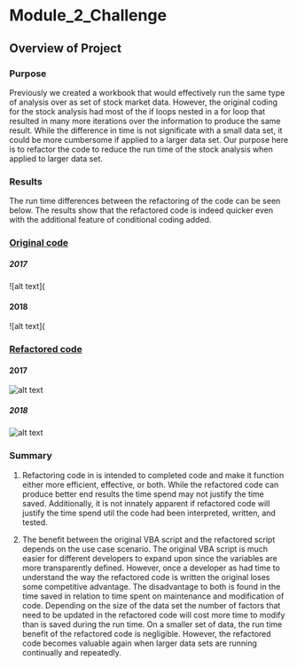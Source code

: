 # **Module_2_Challenge**


## **Overview of Project**
### **Purpose**
Previously we created a workbook that would effectively run the same type of analysis over as set of stock market data. However, the original coding for the stock analysis had most of the if loops nested in a for loop that resulted in many more iterations over the information to produce the same result. While the difference in time is not significate with a small data set, it could be more cumbersome if applied to a larger data set. Our purpose here is to refactor the code to reduce the run time of the stock analysis when applied to larger data set.

### **Results**
The run time differences between the refactoring of the code can be seen below. The results show that the refactored code is indeed quicker even with the additional feature of conditional coding added.
 
 ### [Original code](Resources/VBA_challenge_2_original_vba_code.PNG)
 ##### 2017
 ![alt text](
 
 #### 2018
 ![alt text](
 
 ### [Refactored code](Resources/VBA_challenge_2_refactored_vba_code.PNG)
 
 #### 2017
 ![alt text](https://github.com/kwporras/Module_2_Challenge/blob/5462ce07cf243cfda36b19da3a95064c03f7189e/Resources/VBA_Challenge_2017.PNG)
 
 ##### 2018
 ![alt text](https://github.com/kwporras/Module_2_Challenge/blob/5462ce07cf243cfda36b19da3a95064c03f7189e/Resources/VBA_Challenge_2018.PNG)
 

### **Summary**

1. Refactoring code in is intended to completed code and make it function either more efficient, effective, or both. While the refactored code can produce better end results the time spend may not justify the time saved. Additionally, it is not innately apparent if refactored code will justify the time spend util the code had been interpreted, written, and tested. 

2. The benefit between the original VBA script and the refactored script depends on the use case scenario. The original VBA script is much easier for different developers to expand upon since the variables are more transparently defined. However, once a developer as had time to understand the way the refactored code is written the original loses some competitive advantage. The disadvantage to both is found in the time saved in relation to time spent on maintenance and modification of code. Depending on the size of the data set the number of factors that need to be updated in the refactored code will cost more time to modify than is saved during the run time. On a smaller set of data, the run time benefit of the refactored code is negligible. However, the refactored code becomes valuable again when larger data sets are running continually and repeatedly.




